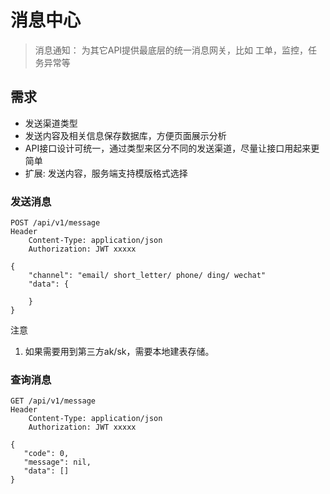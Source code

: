 # 消息中心

> 消息通知：
> 为其它API提供最底层的统一消息网关，比如 工单，监控，任务异常等

## 需求

- 发送渠道类型
- 发送内容及相关信息保存数据库，方便页面展示分析
- API接口设计可统一，通过类型来区分不同的发送渠道，尽量让接口用起来更简单
- 扩展: 发送内容，服务端支持模版格式选择

### 发送消息
```text
POST /api/v1/message
Header
    Content-Type: application/json
    Authorization: JWT xxxxx

{
    "channel": "email/ short_letter/ phone/ ding/ wechat"
    "data": {
       
    }
}
```

注意
1. 如果需要用到第三方ak/sk，需要本地建表存储。

### 查询消息
```text
GET /api/v1/message
Header
    Content-Type: application/json
    Authorization: JWT xxxxx

{
   "code": 0,
   "message": nil,
   "data": []
}
```
